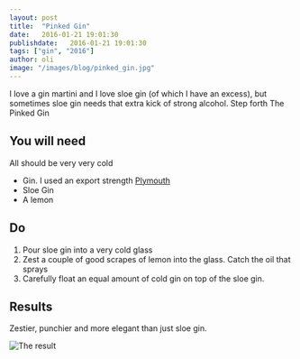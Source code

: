 ```yaml
---
layout: post
title:  "Pinked Gin"
date:   2016-01-21 19:01:30
publishdate:   2016-01-21 19:01:30
tags: ["gin", "2016"]
author: oli
image: "/images/blog/pinked_gin.jpg"
---
```


I love a gin martini and I love sloe gin (of which I have an excess), but sometimes sloe gin needs that extra kick of strong alcohol.  Step forth The Pinked Gin

## You will need

All should be very very cold

* Gin.  I used an export strength [Plymouth](http://amzn.to/1S7N6v9)
* Sloe Gin
* A lemon


## Do

1. Pour sloe gin into a very cold glass
2. Zest a couple of good scrapes of lemon into the glass.  Catch the oil that sprays
3. Carefully float an equal amount of cold gin on top of the sloe gin.

## Results

Zestier, punchier and more elegant than just sloe gin.


![The result](/images/blog/pinked_gin.jpg)

